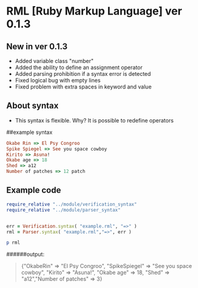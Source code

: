 # RML [Ruby Markup Language] ver 0.1.3

## New in ver 0.1.3

- Added variable class "number"
- Added the ability to define an assignment operator
- Added parsing prohibition if a syntax error is detected
- Fixed logical bug with empty lines
- Fixed problem with extra spaces in keyword and value

## About syntax

- This syntax is flexible. Why? It is possible to redefine operators

##example syntax
```ruby
Okabe Rin => El Psy Congroo
Spike Spiegel => See you space cowboy
Kirito => Asuna!
Okabe age => 18
Shed => a12
Number of patches => 12 patch
```

## Example code

```ruby
require_relative "../module/verification_syntax"
require_relative "../module/parser_syntax"


err = Verification.syntax( "example.rml", "=>" )
rml = Parser.syntax( "example.rml","=>", err )

p rml
```

######output:
> {"OkabeRin" => "El Psy Congroo", "SpikeSpiegel" => "See you space cowboy", "Kirito" => "Asuna!", "Okabe age" => 18, "Shed" => "a12","Number of patches" => 3}